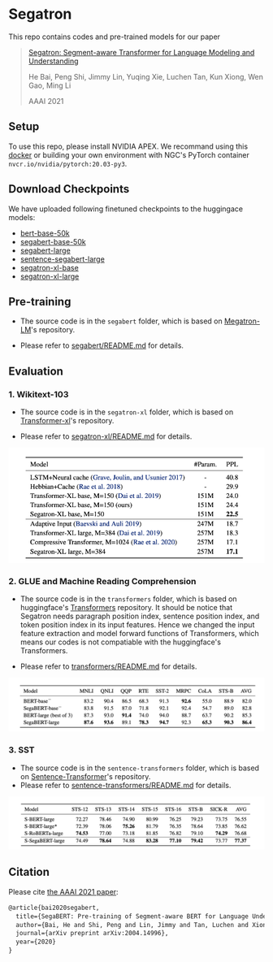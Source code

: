 # Segatron
This repo contains codes and pre-trained models for our paper 

> [Segatron: Segment-aware Transformer for Language Modeling and Understanding](https://arxiv.org/abs/2004.14996)
>
> He Bai, Peng Shi, Jimmy Lin, Yuqing Xie, Luchen Tan, Kun Xiong, Wen Gao, Ming Li
>
> AAAI 2021

## Setup

To use this repo, please install NVIDIA APEX. We recommand using this [docker](https://github.com/richardbaihe/pytorch_docker) or building your own environment with NGC's PyTorch container `nvcr.io/nvidia/pytorch:20.03-py3`. 

## Download Checkpoints

We have uploaded following finetuned checkpoints to the huggingace models:

- [bert-base-50k](https://huggingface.co/rsvp-AI-ca/bert-uncased-base-50k)
- [segabert-base-50k](https://huggingface.co/rsvp-AI-ca/segabert-uncased-base-50k)
- [segabert-large](https://huggingface.co/rsvp-AI-ca/segabert-large)
- [sentence-segabert-large](https://huggingface.co/rsvp-AI-ca/sentence-segabert-large)
- [segatron-xl-base](https://huggingface.co/rsvp-AI-ca/segatransformer-xl-base)
- [segatron-xl-large](https://huggingface.co/rsvp-AI-ca/segatransformer-xl-large)



## Pre-training
- The source code is in the `segabert` folder, which is based on [Megatron-LM](https://github.com/NVIDIA/Megatron-LM/tree/master)'s repository.

- Please refer to [segabert/README.md](segabert/README.md) for details.

## Evaluation

### 1. Wikitext-103

- The source code is in the `segatron-xl` folder, which is based on [Transformer-xl](https://github.com/kimiyoung/transformer-xl)'s repository.

- Please refer to [segatron-xl/README.md](segatron-xl/README.md) for details.

![image-20201213122915570](./imgs/image-20201213122915570.png)

### 2. GLUE and Machine Reading Comprehension

- The source code is in the `transformers` folder, which is based on huggingface's [Transformers](https://github.com/huggingface/transformers) repository. It should be notice that Segatron needs paragraph position index, sentence position index, and token position index in its input features. Hence we changed the input feature extraction and model forward functions of Transformers, which means our codes is not compatiable with the huggingface's Transformers.

- Please refer to [transformers/README.md](transformers/README.md) for details.

![image-20201213122906064](./imgs/image-20201213122906064.png)

### 3. SST

- The source code is in the `sentence-transformers` folder, which is based on [Sentence-Transformer](https://github.com/UKPLab/sentence-transformers)'s repository.
- Please refer to [sentence-transformers/README.md](sentence-transformers/README.md) for details.

![image-20201213122841703](./imgs/image-20201213122841703.png)

## Citation

Please cite [the AAAI 2021 paper]((https://arxiv.org/abs/2004.14996)):

```tex
@article{bai2020segabert,
  title={SegaBERT: Pre-training of Segment-aware BERT for Language Understanding},
  author={Bai, He and Shi, Peng and Lin, Jimmy and Tan, Luchen and Xiong, Kun and Gao, Wen and Li, Ming},
  journal={arXiv preprint arXiv:2004.14996},
  year={2020}
}
```

